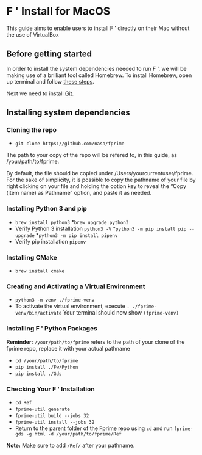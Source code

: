 # F ' Install for MacOS

This guide aims to enable users to install F ' directly on their Mac without the use of VirtualBox

## Before getting started

In order to install the system dependencies needed to run F ', we will be making use of a brilliant tool called Homebrew. To install Homebrew, open up terminal and follow [these steps](https://docs.laurentlao.com/#/mac/setting-mac-terminal?id=installing-brew).


Next we need to install [Git](https://docs.laurentlao.com/#/mac/setting-mac-terminal?id=installing-git).

## Installing system dependencies

### Cloning the repo

* `git clone https://github.com/nasa/fprime`

The path to your copy of the repo will be refered to, in this guide, as /your/path/to/fprime. 

By default, the file should be copied under /Users/yourcurrentuser/fprime. For the sake of simplicity, it is possible to copy the pathname of your file by right clicking on your file and holding the option key to reveal the “Copy (item name) as Pathname” option, and paste it as needed.


### Installing Python 3 and pip

* `brew install python3`
*`brew upgrade python3`
* Verify Python 3 installation `python3 -V`
*`python3 -m pip install pip --upgrade`
*`python3 -m pip install pipenv`
* Verify pip installation `pipenv`


### Installing CMake

* `brew install cmake`

### Creating and Activating a Virtual Environment
* `python3 -m venv ./fprime-venv`
* To activate the virtual environment, execute  `. ./fprime-venv/bin/activate` Your terminal should now show `(fprime-venv)`

### Installing F ' Python Packages

**Reminder:** `/your/path/to/fprime` refers to the path of your clone of the fprime repo, replace it with your actual pathname

* `cd /your/path/to/fprime`
* `pip install ./Fw/Python`
* `pip install ./Gds`

### Checking Your F ' Installation

* `cd Ref`
* `fprime-util generate`
* `fprime-util build --jobs 32`
* `fprime-util install --jobs 32`
* Return to the parent folder of the Fprime repo using `cd` and run `fprime-gds -g html -d /your/path/to/fprime/Ref`

**Note:** Make sure to add `/Ref/` after your pathname.
